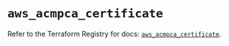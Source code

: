 # `aws_acmpca_certificate`

Refer to the Terraform Registry for docs: [`aws_acmpca_certificate`](https://registry.terraform.io/providers/hashicorp/aws/5.92.0/docs/resources/acmpca_certificate).
